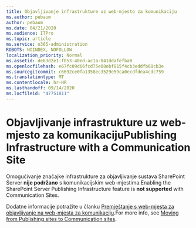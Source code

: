 ```yaml
---
title: Objavljivanje infrastrukture uz web-mjesto za komunikaciju
ms.author: pebaum
author: pebaum
ms.date: 04/21/2020
ms.audience: ITPro
ms.topic: article
ms.service: o365-administration
ROBOTS: NOINDEX, NOFOLLOW
localization_priority: Normal
ms.assetid: de63d2e1-f053-40ed-ac1a-041ddafefba0
ms.openlocfilehash: e67fc09d66fcd75e08ebf815f4cb3eddfb68cb3e
ms.sourcegitcommit: c6692ce0fa1358ec3529e59ca0ecdfdea4cdc759
ms.translationtype: MT
ms.contentlocale: hr-HR
ms.lasthandoff: 09/14/2020
ms.locfileid: "47751811"
---
```

# <a name="publishing-infrastructure-with-a-communication-site"></a><span data-ttu-id="b0fce-102">Objavljivanje infrastrukture uz web-mjesto za komunikaciju</span><span class="sxs-lookup"><span data-stu-id="b0fce-102">Publishing Infrastructure with a Communication Site</span></span>


<span data-ttu-id="b0fce-103">Omogućivanje značajke infrastrukture za objavljivanje sustava SharePoint Server **nije podržano** s komunikacijskim web-mjestima.</span><span class="sxs-lookup"><span data-stu-id="b0fce-103">Enabling the SharePoint Server Publishing Infrastructure feature is **not supported** with Communication Sites.</span></span> 
  
<span data-ttu-id="b0fce-104">Dodatne informacije potražite u članku [Premještanje s web-mjesta za objavljivanje na web-mjesta za komunikaciju](https://docs.microsoft.com/sharepoint/publishing-sites-classic-to-modern-experience).</span><span class="sxs-lookup"><span data-stu-id="b0fce-104">For more info, see [Moving from Publishing sites to Communication sites](https://docs.microsoft.com/sharepoint/publishing-sites-classic-to-modern-experience).</span></span> 
  

